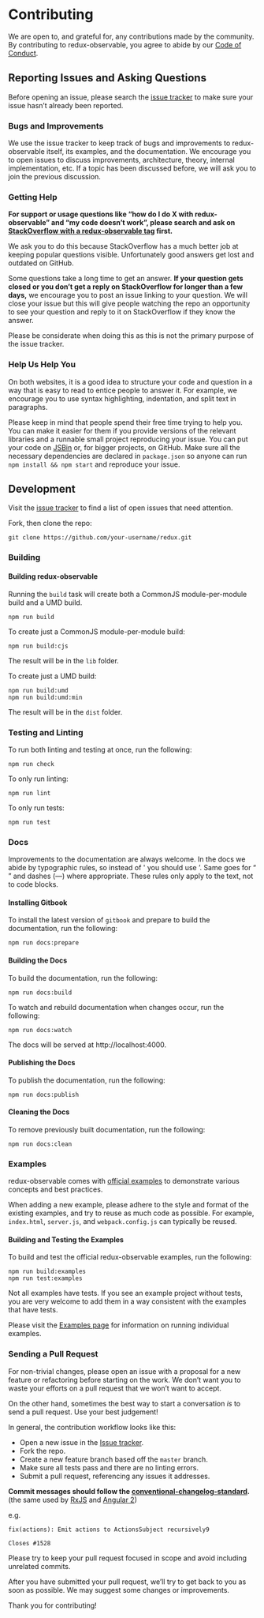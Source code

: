 # Contributing

We are open to, and grateful for, any contributions made by the community. By contributing to redux-observable, you agree to abide by our [Code of Conduct](https://github.com/redux-observable/redux-observable/blob/master/CODE_OF_CONDUCT.md).

## Reporting Issues and Asking Questions

Before opening an issue, please search the [issue tracker](https://github.com/redux-observable/redux-observable/issues) to make sure your issue hasn’t already been reported.

### Bugs and Improvements

We use the issue tracker to keep track of bugs and improvements to redux-observable itself, its examples, and the documentation. We encourage you to open issues to discuss improvements, architecture, theory, internal implementation, etc. If a topic has been discussed before, we will ask you to join the previous discussion.

### Getting Help

**For support or usage questions like “how do I do X with redux-observable” and “my code doesn’t work”, please search and ask on [StackOverflow with a redux-observable tag](http://stackoverflow.com/questions/tagged/redux-observable?sort=votes&pageSize=50) first.**

We ask you to do this because StackOverflow has a much better job at keeping popular questions visible. Unfortunately good answers get lost and outdated on GitHub.

Some questions take a long time to get an answer. **If your question gets closed or you don’t get a reply on StackOverflow for longer than a few days,** we encourage you to post an issue linking to your question. We will close your issue but this will give people watching the repo an opportunity to see your question and reply to it on StackOverflow if they know the answer.

Please be considerate when doing this as this is not the primary purpose of the issue tracker.

### Help Us Help You

On both websites, it is a good idea to structure your code and question in a way that is easy to read to entice people to answer it. For example, we encourage you to use syntax highlighting, indentation, and split text in paragraphs.

Please keep in mind that people spend their free time trying to help you. You can make it easier for them if you provide versions of the relevant libraries and a runnable small project reproducing your issue. You can put your code on [JSBin](http://jsbin.com) or, for bigger projects, on GitHub. Make sure all the necessary dependencies are declared in `package.json` so anyone can run `npm install && npm start` and reproduce your issue.

## Development

Visit the [issue tracker](https://github.com/redux-observable/redux-observable/issues) to find a list of open issues that need attention.

Fork, then clone the repo:

```
git clone https://github.com/your-username/redux.git
```

### Building

#### Building redux-observable

Running the `build` task will create both a CommonJS module-per-module build and a UMD build.
```
npm run build
```

To create just a CommonJS module-per-module build:

```
npm run build:cjs
```

The result will be in the `lib` folder.

To create just a UMD build:
```
npm run build:umd
npm run build:umd:min
```

The result will be in the `dist` folder.

### Testing and Linting

To run both linting and testing at once, run the following:

```
npm run check
```

To only run linting:

```
npm run lint
```

To only run tests:

```
npm run test
```

### Docs

Improvements to the documentation are always welcome. In the docs we abide by typographic rules, so instead of ' you should use ’. Same goes for “ ” and dashes (—) where appropriate. These rules only apply to the text, not to code blocks.

#### Installing Gitbook

To install the latest version of `gitbook` and prepare to build the documentation, run the following:

```
npm run docs:prepare
```

#### Building the Docs

To build the documentation, run the following:

```
npm run docs:build
```

To watch and rebuild documentation when changes occur, run the following:

```
npm run docs:watch
```

The docs will be served at http://localhost:4000.

#### Publishing the Docs

To publish the documentation, run the following:

```
npm run docs:publish
```

#### Cleaning the Docs

To remove previously built documentation, run the following:

```
npm run docs:clean
```

### Examples

redux-observable comes with [official examples](http://redux-observable.js.org/docs/introduction/Examples) to demonstrate various concepts and best practices.

When adding a new example, please adhere to the style and format of the existing examples, and try to reuse as much code as possible.  For example, `index.html`, `server.js`, and `webpack.config.js` can typically be reused.

#### Building and Testing the Examples

To build and test the official redux-observable examples, run the following:

```
npm run build:examples
npm run test:examples
```

Not all examples have tests. If you see an example project without tests, you are very welcome to add them in a way consistent with the examples that have tests.

Please visit the [Examples page](http://redux-observable.js.org/docs/introduction/Examples.html) for information on running individual examples.

### Sending a Pull Request

For non-trivial changes, please open an issue with a proposal for a new feature or refactoring before starting on the work. We don’t want you to waste your efforts on a pull request that we won’t want to accept.

On the other hand, sometimes the best way to start a conversation *is* to send a pull request. Use your best judgement!

In general, the contribution workflow looks like this:

* Open a new issue in the [Issue tracker](https://github.com/redux-observable/redux-observable/issues).
* Fork the repo.
* Create a new feature branch based off the `master` branch.
* Make sure all tests pass and there are no linting errors.
* Submit a pull request, referencing any issues it addresses.

**Commit messages should follow the [conventional-changelog-standard](https://github.com/bcoe/conventional-changelog-standard/blob/master/convention.md).** (the same used by [RxJS](https://github.com/ReactiveX/rxjs) and [Angular 2](https://github.com/angular/angular))

e.g.

```
fix(actions): Emit actions to ActionsSubject recursively9

Closes #1528
```

Please try to keep your pull request focused in scope and avoid including unrelated commits.

After you have submitted your pull request, we’ll try to get back to you as soon as possible. We may suggest some changes or improvements.

Thank you for contributing!
